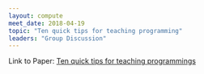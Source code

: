 ```yaml
---
layout: compute
meet_date: 2018-04-19
topic: "Ten quick tips for teaching programming"
leaders: "Group Discussion"
---
```


Link to Paper: [Ten quick tips for teaching programmings](http://journals.plos.org/ploscompbiol/article?id=10.1371/journal.pcbi.1006023)
